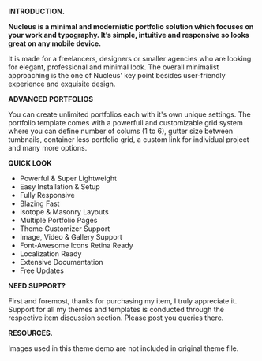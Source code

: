 **INTRODUCTION.**

**Nucleus is a minimal and modernistic portfolio solution which focuses on your work and typography. It’s simple, intuitive and responsive so looks great on any mobile device.**

It is made for a freelancers, designers or smaller agencies who are looking for elegant, professional and minimal look. The overall minimalist approaching is the one of Nucleus' key point besides user-friendly experience and exquisite design.


**ADVANCED PORTFOLIOS**

You can create unlimited portfolios each with it's own unique settings. The portfolio template comes with a powerfull and customizable grid system where you can define number of colums (1 to 6), gutter size between tumbnails, container less portfolio grid, a custom link for individual project and many more options.


**QUICK LOOK**

- Powerful & Super Lightweight
- Easy Installation & Setup
- Fully Responsive
- Blazing Fast
- Isotope & Masonry Layouts
- Multiple Portfolio Pages
- Theme Customizer Support
- Image, Video & Gallery Support
- Font-Awesome Icons Retina Ready
- Localization Ready
- Extensive Documentation
- Free Updates


**NEED SUPPORT?**

First and foremost, thanks for purchasing my item, I truly appreciate it. Support for all my themes and templates is conducted through the respective item discussion section. Please post you queries there.

**RESOURCES.**

Images used in this theme demo are not included in original theme file.
